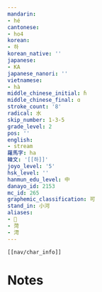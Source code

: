 ```yaml
---
mandarin:
- hé
cantonese:
- ho4
korean:
- 하
korean_native: ''
japanese:
- KA
japanese_nanori: ''
vietnamese:
- hà
middle_chinese_initial: ɦ
middle_chinese_final: ɑ
stroke_count: '8'
radical: 水
skip_number: 1-3-5
grade_level: 2
pos: ''
english:
- stream
羅馬字: ha
韓文: '[[하]]'
joyo_level: '5'
hsk_level: ''
hanmun_edu_level: 中
danayo_id: 2153
mc_id: 265
graphemic_classification: 可
stand_in: 小河
aliases:
- 𢀎
- 菏
- 渮
---
```

```meta-bind-embed
[[nav/char_info]]
```

# Notes
